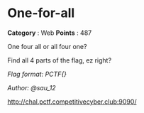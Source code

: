 # One-for-all

**Category** : Web
**Points** : 487

One four all or all four one?

Find all 4 parts of the flag, ez right?

*Flag format: PCTF{}*

*Author: @sau_12*

http://chal.pctf.competitivecyber.club:9090/



